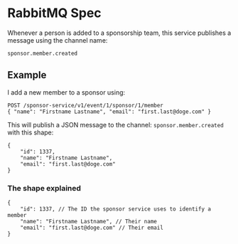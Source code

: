 # RabbitMQ Spec

Whenever a person is added to a sponsorship team, this service publishes a message
using the channel name: 
```
sponsor.member.created
```

## Example
I add a new member to a sponsor using:
```
POST /sponsor-service/v1/event/1/sponsor/1/member
{ "name": "Firstname Lastname", "email": "first.last@doge.com" }
```
This will publish a JSON message to the channel: `sponsor.member.created` with this shape:
```
{
    "id": 1337,
    "name": "Firstname Lastname",
    "email": "first.last@doge.com"
}
```

### The shape explained
```
{
    "id": 1337, // The ID the sponsor service uses to identify a member
    "name": "Firstname Lastname", // Their name
    "email": "first.last@doge.com" // Their email
}
```